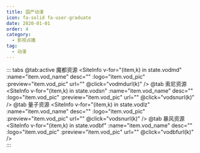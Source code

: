 ```yaml
---
title: 国产动漫
icon: fa-solid fa-user-graduate
date: 2020-01-01
order: 4
category:
  - 影视点播
tag:
  - 动漫
---
```

<ArtPlayer :src="state.src" :config="artPlayerConfig" />

::: tabs
@tab:active 魔都资源
<SiteInfo v-for="(item,k) in state.vodmd" :name="item.vod_name" desc="" :logo="item.vod_pic"
  :preview="item.vod_pic" url="" @click="vodmdurl(k)" />
@tab 索尼资源
<SiteInfo v-for="(item,k) in state.vodsn" :name="item.vod_name" desc="" :logo="item.vod_pic"
  :preview="item.vod_pic" url="" @click="vodsnurl(k)" />
@tab 量子资源
<SiteInfo v-for="(item,k) in state.vodlz" :name="item.vod_name" desc="" :logo="item.vod_pic"
  :preview="item.vod_pic" url="" @click="vodsnurl(k)" />
@tab 暴风资源
<SiteInfo v-for="(item,k) in state.vodbf" :name="item.vod_name" desc="" :logo="item.vod_pic"
  :preview="item.vod_pic" url="" @click="vodbfurl(k)" />  
:::

<script setup lang="ts">
  import { artplayerPlaylist } from 'cps/artplayer-plugin-playlist'
  import { vod } from 'db'
  import { poster, Hls } from 'cps/artConst'
  import { useStorage } from '@vueuse/core'
  import { onMounted, nextTick, onDeactivated } from "vue";
  const state = useStorage(
    "vod-gcdm",
    {
      src:"",
      vodmd: [],
      vodsn: [],
      vodlz: [],
      vodbf: [],
      PlayList: []
    }
  )
 
  onMounted(async () => {
    const moduapi = await vod.find({ "name": "moduapi-gcdm" })
    const suonizy = await vod.find({ "name": "suonizy-gcdm" })
    const lzcaiji = await vod.find({ "name": "lzcaiji-gcdm" })
    const bfzy = await vod.find({ "name": "bfzy-gcdm" })
    state.value.vodmd = moduapi.data
    state.value.vodsn = suonizy.data
    state.value.vodlz = lzcaiji.data
    state.value.vodbf = bfzy.data
    vodmdurl(0)
  });
  const vodmdurl = (key) => {
    const { vodmd } = state.value
    state.value.PlayList =vodmd[key].play_list
    state.value.src = vodmd[key].play_list[0].url
  }
  const vodsnurl = (key) => {
    const { vodsn } = state.value
    state.value.PlayList =vodsn[key].play_list
    state.value.src = vodsn[key].play_list[0].url
  }
  const vodlzurl = (key) => {
    const { vodlz } = state.value
    state.value.PlayList =vodlz[key].play_list
    state.value.src = vodlz[key].play_list[0].url
  }
  const vodbfurl = (key) => {
    const { vodbf } = state.value
    state.value.PlayList =vodbf[key].play_list
    state.value.src = vodbf[key].play_list[0].url
  }
  const artPlayerConfig = {
    poster,
    fullscreen: true,
    fullscreenWeb: true,
    autoplay: true,
    muted: true,
    type: "Hls",
    customType: { Hls },
    plugins: [
      artplayerPlaylist({
        autoNext: true,
        playlist: state.value.PlayList
      })
    ],
  }
</script>